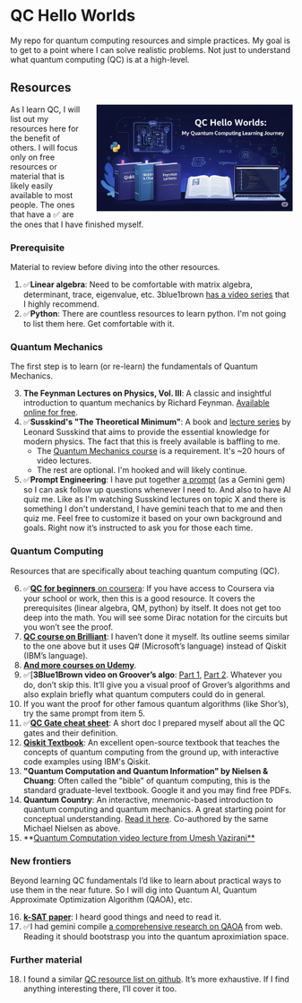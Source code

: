 # QC Hello Worlds

My repo for quantum computing resources and simple practices. My goal is to get to a point where I can solve realistic problems. Not just to understand what quantum computing (QC) is at a high-level.

## Resources
<img src="qc_hello_worlds.png" alt="An illustration of a quantum computing learning journey" width="350" align="right" style="margin: 0 0 1em 2em;" />
As I learn QC, I will list out my resources here for the benefit of others. I will focus only on free resources or material that is likely easily available to most people. The ones that have a ✅ are the ones that I have finished myself.

### Prerequisite

Material to review before diving into the other resources.

1. ✅**Linear algebra**: Need to be comfortable with matrix algebra, determinant, trace, eigenvalue, etc. 3blue1brown [has a video series](https://www.3blue1brown.com/topics/linear-algebra) that I highly recommend.
2. ✅**Python**: There are countless resources to learn python. I'm not going to list them here. Get comfortable with it.

### Quantum Mechanics

The first step is to learn (or re-learn) the fundamentals of Quantum Mechanics.

3. **The Feynman Lectures on Physics, Vol. III**: A classic and insightful introduction to quantum mechanics by Richard Feynman. [Available online for free](https://www.feynmanlectures.caltech.edu/III_toc.html).
4. ✅**Susskind's "The Theoretical Minimum"**: A book and [lecture series](https://theoreticalminimum.com/courses) by Leonard Susskind that aims to provide the essential knowledge for modern physics. The fact that this is freely available is baffling to me.
   +  The [Quantum Mechanics course](https://theoreticalminimum.com/courses/quantum-mechanics/2012/winter) is a requirement. It's ~20 hours of video lectures.
   +  The rest are optional. I'm hooked and will likely continue.
5. ✅**Prompt Engineering**: I have put together [a prompt](prompts/physics_professor.md) (as a Gemini gem) so I can ask follow up questions whenever I need to. And also to have AI quiz me. Like as I'm watching Susskind lectures on topic X and there is something I don't understand, I have gemini teach that to me and then quiz me. Feel free to customize it based on your own background and goals. Right now it’s instructed to ask you for those each time.

### Quantum Computing

Resources that are specifically about teaching quantum computing (QC).

6. ✅[**QC for beginners** on coursera](https://www.coursera.org/specializations/packt-the-complete-quantum-computing-course-for-beginners): If you have access to Coursera via your school or work, then this is a good resource. It covers the prerequisites (linear algebra, QM, python) by itself. It does not get too deep into the math. You will see some Dirac notation for the circuits but you won’t see the proof.
7. [**QC course on Brilliant**](https://brilliant.org/courses/quantum-computing/): I haven’t done it myself. Its outline seems similar to the one above but it uses Q# (Microsoft’s language) instead of Qiskit (IBM’s language).
8. [**And more courses on Udemy**](https://www.udemy.com/topic/quantum-computing/).
9. ✅[**3Blue1Brown video on Groover’s algo**: [Part 1](https://www.3blue1brown.com/lessons/grover), [Part 2](https://www.3blue1brown.com/lessons/grover-clarification). Whatever you do, don’t skip this. It’ll give you a visual proof of Grover’s algorithms and also explain briefly what quantum computers could do in general.
10. If you want the proof for other famous quantum algorithms (like Shor’s), try the same prompt from item 5.
11. ✅[**QC Gate cheat sheet**](https://docs.google.com/document/d/e/2PACX-1vTMarZzqZdT2k_nZi8rFl7poeQINyIKG4N6wEgnfyegg7WW2nI2GP9TLL61AnQqHnkDpcspJT-9ONAS/pub): A short doc I prepared myself about all the QC gates and their definition.
12. [**Qiskit Textbook**](https://qiskit.org/textbook/preface.html): An excellent open-source textbook that teaches the concepts of quantum computing from the ground up, with interactive code examples using IBM's Qiskit.
13. **"Quantum Computation and Quantum Information" by Nielsen & Chuang**: Often called the "bible" of quantum computing, this is the standard graduate-level textbook. Google it and you may find free PDFs.
14. **Quantum Country**: An interactive, mnemonic-based introduction to quantum computing and quantum mechanics. A great starting point for conceptual understanding. [Read it here](https://quantum.country/qcvc). Co-authored by the same Michael Nielsen as above.
15. **[Quantum Computation video lecture from Umesh Vazirani**](https://www.youtube.com/watch?v=VPsl_5RQe1A&list=PLnhoxwUZN7-6hB2iWNhLrakuODLaxPTOG)

### New frontiers

Beyond learning QC fundamentals I’d like to learn about practical ways to use them in the near future. So I will dig into Quantum AI, Quantum Approximate Optimization Algorithm (QAOA), etc.

16. [**k-SAT paper**](https://dl.acm.org/doi/10.1145/3313276.3316359): I heard good things and need to read it.
17. ✅I had gemini compile [a comprehensive research on QAOA](https://docs.google.com/document/d/e/2PACX-1vSd7z9rS4XBRHQmrOw0_kQVcoeOYX8YADmTzWGbGhfKkbilnEHfFAe2GO7j36xnUqqhcth1Nc56rMcK/pub) from web. Reading it should bootstrasp you into the quantum aproximiation space.

### Further material

18. I found a similar [QC resource list on github](https://github.com/MonitSharma/Learn-Quantum-Computing-For-Free). It’s more exhaustive. If I find anything interesting there, I’ll cover it too.
